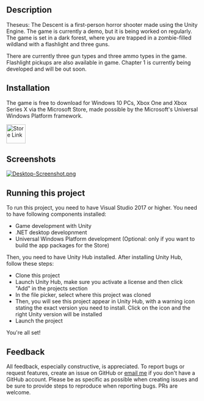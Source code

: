 ## Description
Theseus: The Descent is a first-person horror shooter made using the Unity Engine. The game is currently a demo, but it is being worked on regularly. The game is set in a dark forest, where you are trapped in a zombie-filled wildland with a flashlight and three guns.

There are currently three gun types and three ammo types in the game. Flashlight pickups are also available in game. 
Chapter 1 is currently being developed and will be out soon.

## Installation
The game is free to download for Windows 10 PCs, Xbox One and Xbox Series X via the Microsoft Store, made possible by the Microsoft's Universal Windows Platform framework.

<a href='https://www.microsoft.com/en-us/p/theseus-the-descent/9nwzzffbw70t?activetab=pivot:overviewtab'><img src='https://developer.microsoft.com/en-us/store/badges/images/English_get-it-from-MS.png' alt='Store Link' height="50px"/></a>

## Screenshots
[![Desktop-Screenshot.png](https://i.postimg.cc/V6QqWw8V/Desktop-Screenshot.png)](https://postimg.cc/R3dJvjq7)

## Running this project
To run this project, you need to have Visual Studio 2017 or higher. You need to have following components installed:
- Game development with Unity
- .NET desktop developnment 
- Universal Windows Platform development (Optional: only if you want to build the app packages for the Store)

Then, you need to have Unity Hub installed. After installing Unity Hub, follow these steps:
- Clone this project
- Launch Unity Hub, make sure you activate a license and then click "Add" in the projects section
- In the file picker, select where this project was cloned
- Then, you will see this project appear in Unity Hub, with a warning icon stating the exact version you need to install. Click on the icon and the right Unity version will be installed
- Launch the project

You're all set!

## Feedback
All feedback, especially constructive, is appreciated. To report bugs or request features, create an issue on GitHub or [email me](mailto:surya.sk05@outlook.com) if you don't have a GitHub account. Please be as specific as possible when creating issues and be sure to provide steps to reproduce when reporting bugs. PRs are welcome.  

